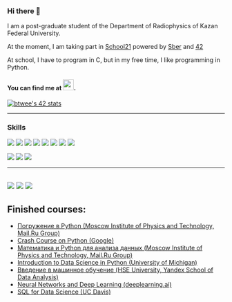 ### Hi there 👋
I am a post-graduate student of the Department of Radiophysics of Kazan Federal University.

At the moment, I am taking part in [School21](https://21-school.ru/) powered by [Sber](https://www.sberbank.ru/ru/person) and [42](https://www.42.fr/ledito/)

At school, I have to program in C, but in my free time, I like programming in Python.
#### You can find me at <a href="https://www.linkedin.com/in/alfir-vakhitov-393bbb1b6/"><img src="https://icon-library.com/images/linked-in-icon-small/linked-in-icon-small-24.jpg" height="25" ></a>.
[![btwee's 42 stats](https://badge42.herokuapp.com/api/stats/btwee?privacyEmail=true&darkmode=true)](https://github.com/alfir-v10)

---
### Skills
<img src="https://img.shields.io/badge/c%20-A8B9CC.svg?&style=for-the-badge&logo=c&logoColor=FFFFFF"/> <img src="https://img.shields.io/badge/c++%20-00599C.svg?&style=for-the-badge&logo=c%2B%2B&logoColor=FFFFFF"/> <img src="https://img.shields.io/badge/python%20-3776AB.svg?&style=for-the-badge&logo=python&logoColor=FFFFFF"/> <img src="https://img.shields.io/badge/git%20-F050532.svg?&style=for-the-badge&logo=git&logoColor=FFFFFF"/> <img src="https://img.shields.io/badge/HTML-239120?style=for-the-badge&logo=html5&logoColor=white"> <img src="https://img.shields.io/badge/CSS-239120?&style=for-the-badge&logo=css3&logoColor=white"> <img src="https://img.shields.io/badge/PostgreSQL-316192?style=for-the-badge&logo=postgresql&logoColor=white"> <img src="https://img.shields.io/badge/Jupyter-F37626.svg?&style=for-the-badge&logo=Jupyter&logoColor=white"> 

<img src="https://img.shields.io/badge/slack%20-4A154B.svg?&style=for-the-badge&logo=slack&logoColor=FFFFFF/"> <img src="https://img.shields.io/badge/Microsoft_Teams-6264A7?style=for-the-badge&logo=microsoft-teams&logoColor=white"> <img src="https://img.shields.io/badge/Zoom-2D8CFF?style=for-the-badge&logo=zoom&logoColor=white">

---
![](https://github-profile-summary-cards.vercel.app/api/cards/profile-details?username=alfir-v10&theme=nord_bright)
![](https://github-profile-summary-cards.vercel.app/api/cards/repos-per-language?username=alfir-v10&theme=nord_bright)
![](https://github-profile-summary-cards.vercel.app/api/cards/stats?username=alfir-v10&theme=nord_bright)
---
## Finished courses:
  * [Погружение в Python (Moscow Institute of Physics and Technology, Mail.Ru Group)](https://www.coursera.org/account/accomplishments/verify/YAGMXQDXFN2A)
  * [Crash Course on Python (Google)](https://www.coursera.org/account/accomplishments/verify/NLBT7WK27N8P)
  * [Математика и Python для анализа данных (Moscow Institute of Physics and Technology, Mail.Ru Group)](https://www.coursera.org/account/accomplishments/verify/UBD3ZQ4ZM3U4)
  * [Introduction to Data Science in Python (University of Michigan)](https://www.coursera.org/account/accomplishments/verify/8JQKJBYB4S7B)
  * [Введение в машинное обучение (HSE University, Yandex School of Data Analysis)](https://www.coursera.org/account/accomplishments/verify/FF5V77F5JPWY)
  * [Neural Networks and Deep Learning (deeplearning.ai)](https://www.coursera.org/account/accomplishments/verify/CZ5NLL256K5C)
  * [SQL for Data Science (UC Davis)](https://www.coursera.org/account/accomplishments/verify/LUG88JGLWGM8)
<!--
**alfir-v10/alfir-v10** is a ✨ _special_ ✨ repository because its `README.md` (this file) appears on your GitHub profile.

Here are some ideas to get you started:

- 🔭 I’m currently working on ...
- 🌱 I’m currently learning ...
- 👯 I’m looking to collaborate on ...
- 🤔 I’m looking for help with ...
- 💬 Ask me about ...
- 📫 How to reach me: ...
- 😄 Pronouns: ...
- ⚡ Fun fact: ...
-->
